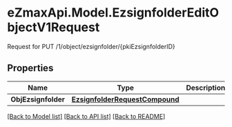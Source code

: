 # eZmaxApi.Model.EzsignfolderEditObjectV1Request
Request for PUT /1/object/ezsignfolder/{pkiEzsignfolderID}

## Properties

Name | Type | Description | Notes
------------ | ------------- | ------------- | -------------
**ObjEzsignfolder** | [**EzsignfolderRequestCompound**](EzsignfolderRequestCompound.md) |  | 

[[Back to Model list]](../README.md#documentation-for-models) [[Back to API list]](../README.md#documentation-for-api-endpoints) [[Back to README]](../README.md)


